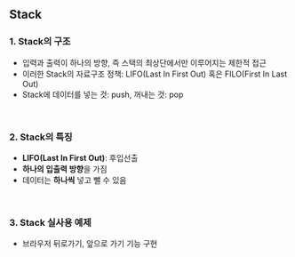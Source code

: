 ## **Stack**
### 1. Stack의 구조
  - 입력과 출력이 하나의 방향, 즉 스택의 최상단에서만 이루어지는 제한적 접근
  - 이러한 Stack의 자료구조 정책: LIFO(Last In First Out) 혹은 FILO(First In Last Out)
  - Stack에 데이터를 넣는 것: push, 꺼내는 것: pop

<br/>

### 2. Stack의 특징
  - **LIFO(Last In First Out)**: 후입선출
  - **하나의 입출력 방향**을 가짐
  - 데이터는 **하나씩** 넣고 뺄 수 있음

<br/>

### 3. Stack 실사용 예제
  - 브라우저 뒤로가기, 앞으로 가기 기능 구현
